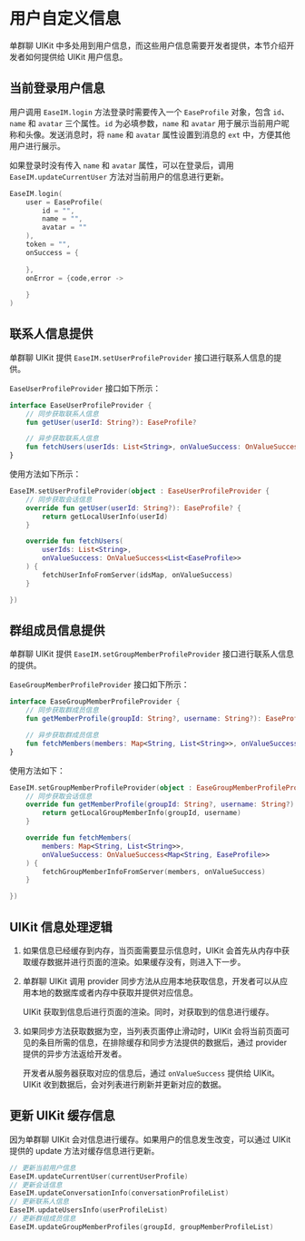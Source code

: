 # 用户自定义信息

<Toc />

单群聊 UIKit 中多处用到用户信息，而这些用户信息需要开发者提供，本节介绍开发者如何提供给 UIKit 用户信息。

## 当前登录用户信息

用户调用 `EaseIM.login` 方法登录时需要传入一个 `EaseProfile` 对象，包含 `id`、`name` 和 `avatar` 三个属性。`id` 为必填参数，`name` 和 `avatar` 用于展示当前用户昵称和头像。发送消息时，将 `name` 和 `avatar` 属性设置到消息的 `ext` 中，方便其他用户进行展示。

如果登录时没有传入 `name` 和 `avatar` 属性，可以在登录后，调用 `EaseIM.updateCurrentUser` 方法对当前用户的信息进行更新。

```kotlin
EaseIM.login(
    user = EaseProfile(
        id = "",
        name = "",
        avatar = ""
    ),
    token = "", 
    onSuccess = {
                        
    }, 
    onError = {code,error ->
                
    }
)
```

## 联系人信息提供

单群聊 UIKit 提供 `EaseIM.setUserProfileProvider` 接口进行联系人信息的提供。

`EaseUserProfileProvider` 接口如下所示：

```kotlin
interface EaseUserProfileProvider {
    // 同步获取联系人信息
    fun getUser(userId: String?): EaseProfile?

    // 异步获取联系人信息
    fun fetchUsers(userIds: List<String>, onValueSuccess: OnValueSuccess<List<EaseProfile>>)
}
```

使用方法如下所示：

```kotlin
EaseIM.setUserProfileProvider(object : EaseUserProfileProvider {
    // 同步获取会话信息
    override fun getUser(userId: String?): EaseProfile? {
        return getLocalUserInfo(userId)
    }

    override fun fetchUsers(
        userIds: List<String>,
        onValueSuccess: OnValueSuccess<List<EaseProfile>>
    ) {
        fetchUserInfoFromServer(idsMap, onValueSuccess)
    }

})

```

## 群组成员信息提供

单群聊 UIKit 提供 `EaseIM.setGroupMemberProfileProvider` 接口进行联系人信息的提供。

`EaseGroupMemberProfileProvider` 接口如下所示：

```kotlin
interface EaseGroupMemberProfileProvider {
    // 同步获取群成员信息
    fun getMemberProfile(groupId: String?, username: String?): EaseProfile?

    // 异步获取群成员信息
    fun fetchMembers(members: Map<String, List<String>>, onValueSuccess: OnValueSuccess<Map<String, EaseProfile>>)
}
```

使用方法如下：

```kotlin
EaseIM.setGroupMemberProfileProvider(object : EaseGroupMemberProfileProvider {
    // 同步获取会话信息
    override fun getMemberProfile(groupId: String?, username: String?): EaseProfile? {
        return getLocalGroupMemberInfo(groupId, username)
    }

    override fun fetchMembers(
        members: Map<String, List<String>>,
        onValueSuccess: OnValueSuccess<Map<String, EaseProfile>>
    ) {
        fetchGroupMemberInfoFromServer(members, onValueSuccess)
    }

})

```

## UIKit 信息处理逻辑

1. 如果信息已经缓存到内存，当页面需要显示信息时，UIKit 会首先从内存中获取缓存数据并进行页面的渲染。如果缓存没有，则进入下一步。

2. 单群聊 UIKit 调用 provider 同步方法从应用本地获取信息，开发者可以从应用本地的数据库或者内存中获取并提供对应信息。

   UIKit 获取到信息后进行页面的渲染。同时，对获取到的信息进行缓存。

3. 如果同步方法获取数据为空，当列表页面停止滑动时，UIKit 会将当前页面可见的条目所需的信息，在排除缓存和同步方法提供的数据后，通过 provider 提供的异步方法返给开发者。

   开发者从服务器获取对应的信息后，通过 `onValueSuccess` 提供给 UIKit。UIKit 收到数据后，会对列表进行刷新并更新对应的数据。

## 更新 UIKit 缓存信息

因为单群聊 UIKit 会对信息进行缓存。如果用户的信息发生改变，可以通过 UIKit 提供的 update 方法对缓存信息进行更新。

```kotlin
// 更新当前用户信息
EaseIM.updateCurrentUser(currentUserProfile)
// 更新会话信息
EaseIM.updateConversationInfo(conversationProfileList)
// 更新联系人信息
EaseIM.updateUsersInfo(userProfileList)
// 更新群组成员信息
EaseIM.updateGroupMemberProfiles(groupId, groupMemberProfileList)
```